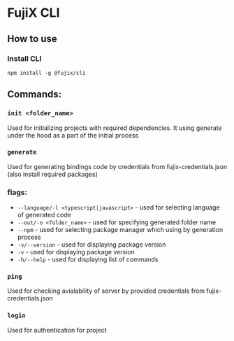 # FujiX CLI
## How to use

### Install CLI
```
npm install -g @fujix/cli
```

## Commands:

### `init <folder_name>`
Used for initializing projects with required dependencies. It using generate under the hood as a part of the initial process

### `generate`
Used for generating bindings code by credentials from fujix-credentials.json (also install required packages)

### flags:
  - `--language/-l <typescript|javascript>` - used for selecting language of generated code
  - `--out/-o <folder_name>` - used for specifying generated folder name
  - `--npm` - used for selecting package manager which using by generation process
  - `-v/--version` - used for displaying package version
  - `-v` - used for displaying package version
  - `-h/--help` - used for displaying list of commands


### `ping`
Used for checking avialability of server by provided credentials from fujix-credentials.json

### `login`
Used for authentication for project




